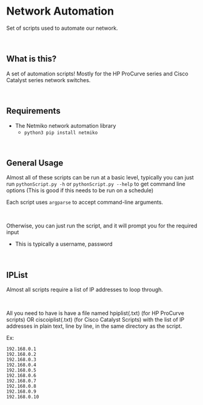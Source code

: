 # Network Automation
Set of scripts used to automate our network.

<br>

## What is this?

A set of automation scripts! Mostly for the HP ProCurve series and Cisco Catalyst series network switches.

<br>

## Requirements

 - The Netmiko network automation library
    - `python3 pip install netmiko`

<br>

## General Usage

Almost all of these scripts can be run at a basic level, typically you can just run `pythonScript.py -h` or `pythonScript.py --help` to get command line options (This is good if this needs to be run on a schedule)

Each script uses `argparse` to accept command-line arguments.

<br>

Otherwise, you can just run the script, and it will prompt you for the required input

- This is typically a username, password

<br>

## IPList
Almost all scripts require a list of IP addresses to loop through.

<br>

 All you need to have is have a file named hpiplist(.txt) (for HP ProCurve scripts) OR ciscoiplist(.txt) (for Cisco Catalyst Scripts) with the list of IP addresses in plain text, line by line, in the same directory as the script.

Ex:

```
192.168.0.1
192.168.0.2
192.168.0.3
192.168.0.4
192.168.0.5
192.168.0.6
192.168.0.7
192.168.0.8
192.168.0.9
192.168.0.10
```